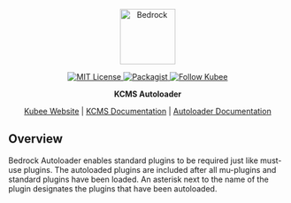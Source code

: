 <p align="center">
  <a href="https://roots.io/bedrock/">
    <img alt="Bedrock" src="https://kubee.ga/static/app/uploads/logo-bedrock.svg" height="100">
  </a>
</p>

<p align="center">
  <a href="LICENSE.md">
    <img alt="MIT License" src="https://img.shields.io/github/license/roots/bedrock-autoloader?color=%23525ddc&style=flat-square" />
  </a>

  <a href="https://packagist.org/packages/roots/bedrock-autoloader">
    <img alt="Packagist" src="https://img.shields.io/packagist/v/kubeeapp/cms-autoloader.svg?style=flat-square" />
  </a>

  <a href="https://twitter.com/kubee">
    <img alt="Follow Kubee" src="https://img.shields.io/twitter/follow/kubeeapp.svg?style=flat-square&color=1da1f2" />
  </a>
</p>

<p align="center">
  <strong>KCMS Autoloader</strong>
</p>

<p align="center">
  <a href="https://kubee.ga/">Kubee Website</a> | <a href="https://kubee.ga/docs/kcms/master/installation/">KCMS Documentation</a> | <a href="https://kubee.ga/docs/bedrock/master/mu-plugin-autoloader/">Autoloader Documentation</a>
</p>

## Overview 

Bedrock Autoloader enables standard plugins to be required just like must-use plugins. The autoloaded plugins are included after all mu-plugins and standard plugins have been loaded. An asterisk next to the name of the plugin designates the plugins that have been autoloaded.

